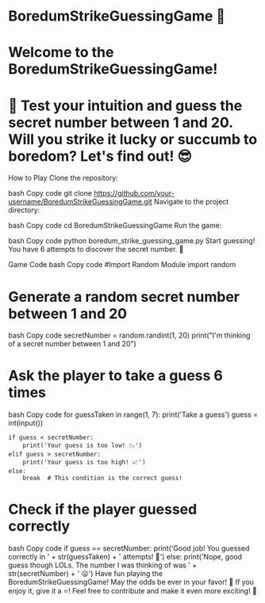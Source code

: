 # BoredumStrikeGuessingGame 🎲

# Welcome to the BoredumStrikeGuessingGame! 
# 🚀 Test your intuition and guess the secret number between 1 and 20. Will you strike it lucky or succumb to boredom? Let's find out! 😎

How to Play
Clone the repository:

bash
Copy code
git clone https://github.com/your-username/BoredumStrikeGuessingGame.git
Navigate to the project directory:

bash
Copy code
cd BoredumStrikeGuessingGame
Run the game:

bash
Copy code
python boredum_strike_guessing_game.py
Start guessing! You have 6 attempts to discover the secret number. 🤞

Game Code
bash
Copy code
#Import Random Module
import random

# Generate a random secret number between 1 and 20
bash
Copy code
secretNumber = random.randint(1, 20)
print("I'm thinking of a secret number between 1 and 20")

# Ask the player to take a guess 6 times
bash
Copy code
for guessTaken in range(1, 7):
    print('Take a guess')
    guess = int(input())

    if guess < secretNumber:
        print('Your guess is too low! 📉')
    elif guess > secretNumber:
        print('Your guess is too high! 📈')
    else:
        break  # This condition is the correct guess!

# Check if the player guessed correctly
bash
Copy code
if guess == secretNumber:
    print('Good job! You guessed correctly in ' + str(guessTaken) + ' attempts! 🎉')
else:
    print('Nope, good guess though LOLs. The number I was thinking of was ' + str(secretNumber) + ' 😜')
Have fun playing the BoredumStrikeGuessingGame! May the odds be ever in your favor! 🌟 If you enjoy it, give it a ⭐️! Feel free to contribute and make it even more exciting! 🚀
